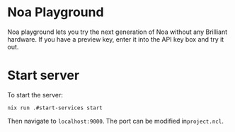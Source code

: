 # Noa Playground

Noa playground lets you try the next generation of Noa without any Brilliant hardware. If you have a preview key, enter it into the API key box and try it out.


# Start server

To start the server:

```
nix run .#start-services start
```
Then navigate to `localhost:9000`. The port can be modified in`project.ncl`.

